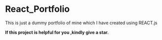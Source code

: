 # React_Portfolio
This is just a dummy portfolio of mine which I have created using REACT.js

**If this project is helpful for you ,kindly give a star.**

